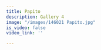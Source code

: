 ```yaml
---
title: Papito
description: Gallery 4
image: "/images/146021 Papito.jpg"
is_video: false
video_link: ''

---
```

